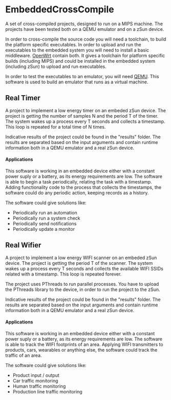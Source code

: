 # EmbeddedCrossCompile
A set of cross-compiled projects, designed to run on a MIPS machine. The projects have been tested both on a QEMU emulator and on a zSun device.

In order to cross-compile the source code you will need a toolchain, to build the platform specific executables. In order to upload and run the executables to the embedded system you will need to install a basic middleware. [OpenWrt](https://github.com/Emeryth/openwrt-zsun) contain both. It gives a toolchain for platform specific builds (including MIPS) and could be installed in the embedded system (including zSun) to upload and run executables.

In order to test the executables to an emulator, you will need [QEMU](https://www.qemu.org/). This software is used to build an emulator that runs as a virtual machine.

## Real Timer
A project to implement a low energy timer on an embeded zSun device. The project is getting the number of samples N and the period T of the timer. The system wakes up a process every T seconds and collects a timestamp. This loop is repeated for a total time of N times. 

Ιndicative results of the project could be found in the "results" folder. The results are separated based on the input arguments and contain runtime information both in a QEMU emulator and a real zSun device.


#### Applications
This software is working in an embedded device either with a constant power suply or a battery, as its energy requirements are low. The software is able to begin a task periodically, relating the task with a timestamp. Adding functionality code to the process that collects the timestamps, the software could do any periodic action, keeping records as a history.

The software could give solutions like: 
- Periodically run an automation
- Periodically run a system check
- Periodically send notifications
- Periodically update a monitor

## Real Wifier
A project to implement a low energy WIFI scanner on an embeded zSun device. The project is getting the period T of the scanner. The system wakes up a process every T seconds and collects the available WIFI SSIDs related with a timestamp. This loop is repeated forever. 

The project uses PThreads to run parallel processes. You have to upload the PThreads library to the device, in order to run the project to the zSun.

Ιndicative results of the project could be found in the "results" folder. The results are separated based on the input arguments and contain runtime information both in a QEMU emulator and a real zSun device.

#### Applications
This software is working in an embedded device either with a constant power suply or a battery, as its energy requirements are low. The software is able to track the WIFI footprints of an area. Applying WIFI transmitters to products, cars, wearables or anything else, the software could track the traffic of an area.

The software could give solutions like: 
- Product input / output
- Car traffic monitoring
- Human traffic monitoring
- Production line traffic monitoring
